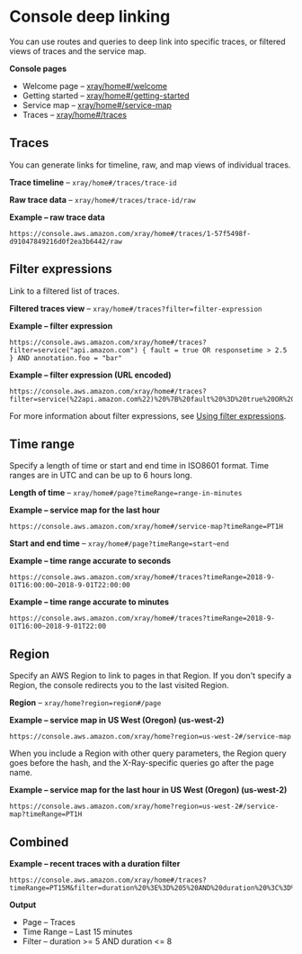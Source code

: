 # Console deep linking<a name="xray-console-deeplinks"></a>

You can use routes and queries to deep link into specific traces, or filtered views of traces and the service map\.

**Console pages**
+ Welcome page – [xray/home\#/welcome](https://console.aws.amazon.com/xray/home#/welcome)
+ Getting started – [xray/home\#/getting\-started](https://console.aws.amazon.com/xray/home#/getting-started)
+ Service map – [xray/home\#/service\-map](https://console.aws.amazon.com/xray/home#/service-map)
+ Traces – [xray/home\#/traces](https://console.aws.amazon.com/xray/home#/traces)

## Traces<a name="xray-console-deeplinks-traces"></a>

You can generate links for timeline, raw, and map views of individual traces\.

**Trace timeline** – `xray/home#/traces/trace-id`

**Raw trace data** – `xray/home#/traces/trace-id/raw`

**Example – raw trace data**  

```
https://console.aws.amazon.com/xray/home#/traces/1-57f5498f-d91047849216d0f2ea3b6442/raw
```

## Filter expressions<a name="xray-console-deeplinks-filters"></a>

Link to a filtered list of traces\.

**Filtered traces view** – `xray/home#/traces?filter=filter-expression`

**Example – filter expression**  

```
https://console.aws.amazon.com/xray/home#/traces?filter=service("api.amazon.com") { fault = true OR responsetime > 2.5 } AND annotation.foo = "bar"
```

**Example – filter expression \(URL encoded\)**  

```
https://console.aws.amazon.com/xray/home#/traces?filter=service(%22api.amazon.com%22)%20%7B%20fault%20%3D%20true%20OR%20responsetime%20%3E%202.5%20%7D%20AND%20annotation.foo%20%3D%20%22bar%22
```

For more information about filter expressions, see [Using filter expressions](xray-console-filters.md)\.

## Time range<a name="xray-console-deeplinks-time"></a>

Specify a length of time or start and end time in ISO8601 format\. Time ranges are in UTC and can be up to 6 hours long\.

**Length of time** – `xray/home#/page?timeRange=range-in-minutes` 

**Example – service map for the last hour**  

```
https://console.aws.amazon.com/xray/home#/service-map?timeRange=PT1H
```

**Start and end time** – `xray/home#/page?timeRange=start~end` 

**Example – time range accurate to seconds**  

```
https://console.aws.amazon.com/xray/home#/traces?timeRange=2018-9-01T16:00:00~2018-9-01T22:00:00
```

**Example – time range accurate to minutes**  

```
https://console.aws.amazon.com/xray/home#/traces?timeRange=2018-9-01T16:00~2018-9-01T22:00
```

## Region<a name="xray-console-deeplinks-region"></a>

Specify an AWS Region to link to pages in that Region\. If you don't specify a Region, the console redirects you to the last visited Region\.

**Region** – `xray/home?region=region#/page` 

**Example – service map in US West \(Oregon\) \(us\-west\-2\)**  

```
https://console.aws.amazon.com/xray/home?region=us-west-2#/service-map
```

When you include a Region with other query parameters, the Region query goes before the hash, and the X\-Ray\-specific queries go after the page name\.

**Example – service map for the last hour in US West \(Oregon\) \(us\-west\-2\)**  

```
https://console.aws.amazon.com/xray/home?region=us-west-2#/service-map?timeRange=PT1H
```

## Combined<a name="xray-console-deeplinks-combined"></a>

**Example – recent traces with a duration filter**  

```
https://console.aws.amazon.com/xray/home#/traces?timeRange=PT15M&filter=duration%20%3E%3D%205%20AND%20duration%20%3C%3D%208
```

**Output**
+ Page – Traces
+ Time Range – Last 15 minutes
+ Filter – duration >= 5 AND duration <= 8